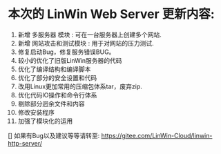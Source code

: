 # 本次的 LinWin Web Server 更新内容:

1. 新增 多服务器 模块 : 可在一台服务器上创建多个网站.
2. 新增 网站攻击和测试模块 : 用于对网站的压力测试.
3. 修复启动Bug，修复服务错误BUG。
4. 较小的优化了旧版LinWin服务器的代码
5. 优化了编译结构和编译脚本
6. 优化了部分的安全设置和代码
7. 改用Linux更加常用的压缩包体系tar，废弃zip.
8. 优化代码IO操作和命令行体系
9. 剔除部分迥余文件和内容
10. 修改安装程序
11. 加强了模块化的运用

[] 如果有Bug以及建议等等请转至: https://gitee.com/LinWin-Cloud/linwin-http-server/
